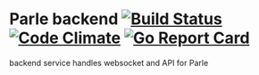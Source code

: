 # Parle backend [![Build Status](https://travis-ci.org/parle-io/backend.svg?branch=master)](https://travis-ci.org/parle-io/backend) [![Code Climate](https://codeclimate.com/github/parle-io/backend/badges/gpa.svg)](https://codeclimate.com/github/parle-io/backend) [![Go Report Card](https://goreportcard.com/badge/github.com/parle-io/backend)](https://goreportcard.com/report/github.com/parle-io/backend)

backend service handles websocket and API for Parle
